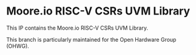 # Moore.io RISC-V CSRs UVM Library
This IP contains the Moore.io RISC-V CSRs UVM Library.

This branch is particularly maintained for the Open Hardware Group (OHWG).